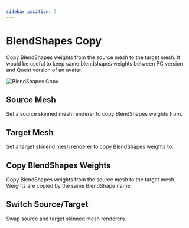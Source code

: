 ```yaml
---
sidebar_position: 7
---
```


# BlendShapes Copy

Copy BlendShapes weights from the source mesh to the target mesh.
It would be useful to keep same blendshapes weights between PC version and Quest version of an avatar.

![BlendShapes Copy](/img/blendshapes_copy.png)

## Source Mesh

Set a source skinned mesh renderer to copy BlendShapes weights from.

## Target Mesh

Set a target skinend mesh renderer to copy BlendShapes weights to.

## Copy BlendShapes Weights

Copy BlendShapes weights from the source mesh to the target mesh.
Weights are copied by the same BlendShape name.

## Switch Source/Target

Swap source and target skinned mesh renderers.
